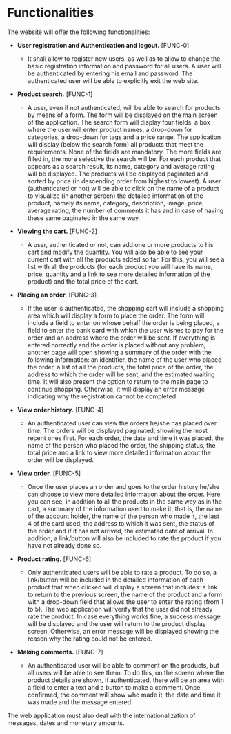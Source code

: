 # Functionalities

The website will offer the following functionalities:

- **User registration and Authentication and logout.** [FUNC-0]
  - It shall allow to register new users, as well as to allow to change the 
  basic registration information and password for all users. A user will be 
  authenticated by entering his email and password. The authenticated user will 
  be able to explicitly exit the web site.


- **Product search.** [FUNC-1]
  - A user, even if not authenticated, will be able to search for products 
  by means of a form. The form will be displayed on the main screen of the 
  application. The search form will display four fields: a box where the user will enter 
  product names, a drop-down for categories, a drop-down for tags and a price range. 
  The application will display (below the search form) all products that meet the 
  requirements. None of the fields are mandatory. The more fields are filled in, 
  the more selective the search will be. For each product that appears as a search result, 
  its name, category and average rating will be displayed. The products will be displayed 
  paginated and sorted by price (in descending order from highest to lowest). A user 
  (authenticated or not) will be able to click on the name of a product to visualize (in 
  another screen) the detailed information of the product, namely its name, category, 
  description, image, price, average rating, the number of comments it has and in case of 
  having these same paginated in the same way.


- **Viewing the cart.** [FUNC-2]
  - A user, authenticated or not, can add one or more products to his 
  cart and modify the quantity. You will also be able to see your current cart with all 
  the products added so far. For this, you will see a list with all the products (for each 
  product you will have its name, price, quantity and a link to see more detailed 
  information of the product) and the total price of the cart.


- **Placing an order.** [FUNC-3]
  - If the user is authenticated, the shopping cart will include a shopping 
  area which will display a form to place the order. The form will include a field to enter 
  on whose behalf the order is being placed, a field to enter the bank card with which the 
  user wishes to pay for the order and an address where the order will be sent. If 
  everything is entered correctly and the order is placed without any problem, another page 
  will open showing a summary of the order with the following information: an identifier, 
  the name of the user who placed the order, a list of all the products, the total price of 
  the order, the address to which the order will be sent, and the estimated waiting time. 
  It will also present the option to return to the main page to continue shopping. 
  Otherwise, it will display an error message indicating why the registration cannot be 
  completed.


- **View order history.** [FUNC-4]
  - An authenticated user can view the orders he/she has placed over 
  time. The orders will be displayed paginated, showing the most recent ones first. For 
  each order, the date and time it was placed, the name of the person who placed the order, 
  the shipping status, the total price and a link to view more detailed information about 
  the order will be displayed.


- **View order.** [FUNC-5]
  - Once the user places an order and goes to the order history he/she can 
  choose to view more detailed information about the order. Here you can see, in addition 
  to all the products in the same way as in the cart, a summary of the information used 
  to make it, that is, the name of the account holder, the name of the person who made it, 
  the last 4 of the card used, the address to which it was sent, the status of the order 
  and if it has not arrived, the estimated date of arrival. In addition, a link/button 
  will also be included to rate the product if you have not already done so.


- **Product rating.** [FUNC-6]
  - Only authenticated users will be able to rate a product. To do so, a 
  link/button will be included in the detailed information of each product that when 
  clicked will display a screen that includes: a link to return to the previous screen, 
  the name of the product and a form with a drop-down field that allows the user to enter 
  the rating (from 1 to 5). The web application will verify that the user did not already 
  rate the product. In case everything works fine, a success message will be displayed and 
  the user will return to the product display screen. Otherwise, an error message will be 
  displayed showing the reason why the rating could not be entered.


- **Making comments.** [FUNC-7]
  - An authenticated user will be able to comment on the products, but 
  all users will be able to see them. To do this, on the screen where the product details 
  are shown, if authenticated, there will be an area with a field to enter a text and a 
  button to make a comment. Once confirmed, the comment will show who made it, the date 
  and time it was made and the message entered. 


The web application must also deal with the internationalization of messages, dates and monetary amounts.
